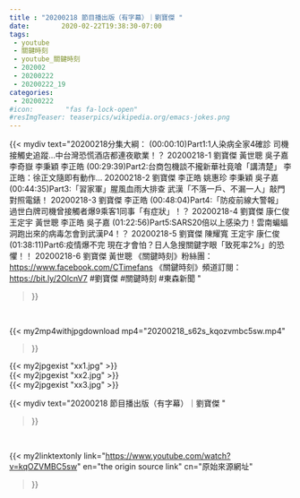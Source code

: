 ```yaml
---
title : "20200218 節目播出版（有字幕）｜劉寶傑 "
date:        2020-02-22T19:38:30-07:00
tags:
 - youtube
 - 關鍵時刻
 - youtube_關鍵時刻
 - 202002
 - 20200222
 - 20200222_19
categories:
 - 20200222
#icon:        "fas fa-lock-open"
#resImgTeaser: teaserpics/wikipedia.org/emacs-jokes.png
---
```


{{< mydiv text="20200218分集大綱：  (00:00:10)Part1:1人染病全家4確診 司機接觸史追蹤…中台灣恐慌酒店都連夜歇業！？ 20200218-1 劉寶傑 黃世聰 吳子嘉 李奇嶽 李秉穎 李正皓  (00:29:39)Part2:台商包機談不攏新華社竟嗆「講清楚」 李正皓：徐正文隨即有動作… 20200218-2 劉寶傑 李正皓 姚惠珍 李秉穎 吳子嘉  (00:44:35)Part3:「習家軍」腥風血雨大排查 武漢「不落一戶、不漏一人」敲門對照電錶！ 20200218-3 劉寶傑 李正皓  (00:48:04)Part4:「防疫前線大警報」 過世白牌司機曾接觸者爆9乘客1同事「有症狀」！？ 20200218-4 劉寶傑 康仁俊 王定宇 黃世聰 李正皓 吳子嘉  (01:22:56)Part5:SARS20倍以上感染力！雲南蝙蝠洞跑出來的病毒怎會到武漢P4！？ 20200218-5 劉寶傑 陳耀寬 王定宇 康仁俊  (01:38:11)Part6:疫情爆不完 現在才會怕？日人急搜關鍵字眼「致死率2%」的恐懼！！ 20200218-6 劉寶傑 黃世聰  《關鍵時刻》粉絲團：https://www.facebook.com/CTimefans 《關鍵時刻》頻道訂閱：https://bit.ly/2OlcnV7  #劉寶傑 #關鍵時刻  #東森新聞 "
>}}
<br>


{{< my2mp4withjpgdownload mp4="20200218_s62s_kqozvmbc5sw.mp4"
>}}

{{< my2jpgexist "xx1.jpg" >}}<br>
{{< my2jpgexist "xx2.jpg" >}}<br>
{{< my2jpgexist "xx3.jpg" >}}<br>



{{< mydiv text="20200218 節目播出版（有字幕）｜劉寶傑 "
>}}
<br>

{{< my2linktextonly link="https://www.youtube.com/watch?v=kqOZVMBC5sw"
en="the origin source link" cn="原始來源網址"
>}}


<br>

